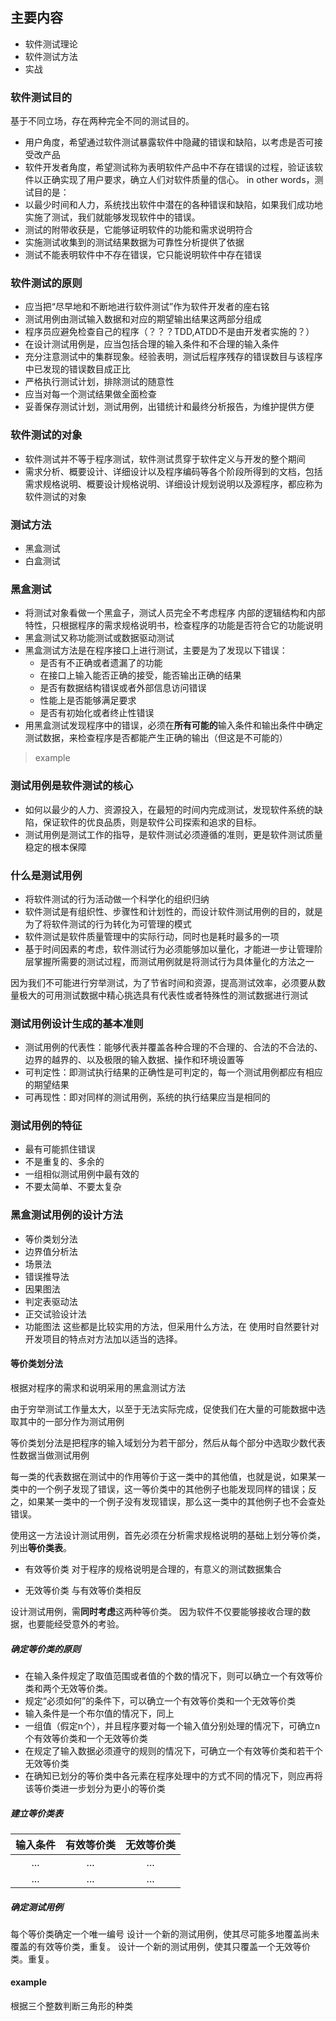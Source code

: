 ##  主要内容

 - 软件测试理论
 - 软件测试方法
 - 实战
 
### 软件测试目的
基于不同立场，存在两种完全不同的测试目的。
 - 用户角度，希望通过软件测试暴露软件中隐藏的错误和缺陷，以考虑是否可接受改产品
 - 软件开发者角度，希望测试称为表明软件产品中不存在错误的过程，验证该软件以正确实现了用户要求，确立人们对软件质量的信心。
in other words，测试目的是：
- 以最少时间和人力，系统找出软件中潜在的各种错误和缺陷，如果我们成功地实施了测试，我们就能够发现软件中的错误。
- 测试的附带收获是，它能够证明软件的功能和需求说明符合
- 实施测试收集到的测试结果数据为可靠性分析提供了依据
- 测试不能表明软件中不存在错误，它只能说明软件中存在错误

### 软件测试的原则
- 应当把“尽早地和不断地进行软件测试”作为软件开发者的座右铭
- 测试用例由测试输入数据和对应的期望输出结果这两部分组成
- 程序员应避免检查自己的程序（？？？TDD,ATDD不是由开发者实施的？）
- 在设计测试用例是，应当包括合理的输入条件和不合理的输入条件
- 充分注意测试中的集群现象。经验表明，测试后程序残存的错误数目与该程序中已发现的错误数目成正比
- 严格执行测试计划，排除测试的随意性
- 应当对每一个测试结果做全面检查
- 妥善保存测试计划，测试用例，出错统计和最终分析报告，为维护提供方便

### 软件测试的对象
- 软件测试并不等于程序测试，软件测试贯穿于软件定义与开发的整个期间
- 需求分析、概要设计、详细设计以及程序编码等各个阶段所得到的文档，包括需求规格说明、概要设计规格说明、详细设计规划说明以及源程序，都应称为软件测试的对象

### 测试方法
- 黑盒测试
- 白盒测试

### 黑盒测试
- 将测试对象看做一个黑盒子，测试人员完全不考虑程序
内部的逻辑结构和内部特性，只根据程序的需求规格说明书，检查程序的功能是否符合它的功能说明
- 黑盒测试又称功能测试或数据驱动测试
- 黑盒测试方法是在程序接口上进行测试，主要是为了发现以下错误：
	- 是否有不正确或者遗漏了的功能
	- 在接口上输入能否正确的接受，能否输出正确的结果
	- 是否有数据结构错误或者外部信息访问错误
	- 性能上是否能够满足要求
	- 是否有初始化或者终止性错误
- 用黑盒测试发现程序中的错误，必须在**所有可能的**输入条件和输出条件中确定测试数据，来检查程序是否都能产生正确的输出（但这是不可能的）
> example

### 测试用例是软件测试的核心
- 如何以最少的人力、资源投入，在最短的时间内完成测试，发现软件系统的缺陷，保证软件的优良品质，则是软件公司探索和追求的目标。
- 测试用例是测试工作的指导，是软件测试必须遵循的准则，更是软件测试质量稳定的根本保障

### 什么是测试用例
- 将软件测试的行为活动做一个科学化的组织归纳
- 软件测试是有组织性、步骤性和计划性的，而设计软件测试用例的目的，就是为了将软件测试的行为转化为可管理的模式
- 软件测试是软件质量管理中的实际行动，同时也是耗时最多的一项
- 基于时间因素的考虑，软件测试行为必须能够加以量化，才能进一步让管理阶层掌握所需要的测试过程，而测试用例就是将测试行为具体量化的方法之一

因为我们不可能进行穷举测试，为了节省时间和资源，提高测试效率，必须要从数量极大的可用测试数据中精心挑选具有代表性或者特殊性的测试数据进行测试

### 测试用例设计生成的基本准则
- 测试用例的代表性：能够代表并覆盖各种合理的不合理的、合法的不合法的、边界的越界的、以及极限的输入数据、操作和环境设置等
- 可判定性：即测试执行结果的正确性是可判定的，每一个测试用例都应有相应的期望结果
- 可再现性：即对同样的测试用例，系统的执行结果应当是相同的

### 测试用例的特征
- 最有可能抓住错误
- 不是重复的、多余的
- 一组相似测试用例中最有效的
- 不要太简单、不要太复杂

### 黑盒测试用例的设计方法
- 等价类划分法
- 边界值分析法
- 场景法
- 错误推导法
- 因果图法
- 判定表驱动法
- 正交试验设计法
- 功能图法
这些都是比较实用的方法，但采用什么方法，在
使用时自然要针对开发项目的特点对方法加以适当的选择。

#### 等价类划分法
根据对程序的需求和说明采用的黑盒测试方法

由于穷举测试工作量太大，以至于无法实际完成，促使我们在大量的可能数据中选取其中的一部分作为测试用例

等价类划分法是把程序的输入域划分为若干部分，然后从每个部分中选取少数代表性数据当做测试用例

每一类的代表数据在测试中的作用等价于这一类中的其他值，也就是说，如果某一类中的一个例子发现了错误，这一等价类中的其他例子也能发现同样的错误；反之，如果某一类中的一个例子没有发现错误，那么这一类中的其他例子也不会查处错误。

使用这一方法设计测试用例，首先必须在分析需求规格说明的基础上划分等价类，列出**等价类表**。

- 有效等价类
 对于程序的规格说明是合理的，有意义的测试数据集合
 
- 无效等价类
与有效等价类相反

设计测试用例，需**同时考虑**这两种等价类。
因为软件不仅要能够接收合理的数据，也要能经受意外的考验。

##### 确定等价类的原则
- 在输入条件规定了取值范围或者值的个数的情况下，则可以确立一个有效等价类和两个无效等价类。
- 规定“必须如何”的条件下，可以确立一个有效等价类和一个无效等价类
- 输入条件是一个布尔值的情况下，同上
- 一组值（假定n个），并且程序要对每一个输入值分别处理的情况下，可确立n个有效等价类和一个无效等价类
- 在规定了输入数据必须遵守的规则的情况下，可确立一个有效等价类和若干个无效等价类
- 在确知已划分的等价类中各元素在程序处理中的方式不同的情况下，则应再将该等价类进一步划分为更小的等价类

##### 建立等价类表

| 输入条件 | 有效等价类 | 无效等价类 |
|:---:|:---:|:---:|
| ...| ... | ...|
| ...| ... | ...| 
  
##### 确定测试用例
每个等价类确定一个唯一编号
设计一个新的测试用例，使其尽可能多地覆盖尚未覆盖的有效等价类，重复。
设计一个新的测试用例，使其只覆盖一个无效等价类。重复。

#### example
根据三个整数判断三角形的种类


<!--stackedit_data:
eyJoaXN0b3J5IjpbLTEzNjg4ODMxMDJdfQ==
-->